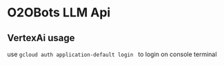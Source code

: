 # O2OBots LLM Api 

## VertexAi usage
use ```gcloud auth application-default login ``` to login on console terminal